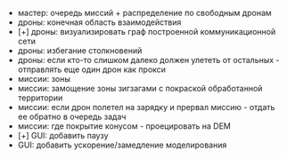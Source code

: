 - мастер: очередь миссий + распределение по свободным дронам
- дроны: конечная область взаимодействия
- [+] дроны: визуализировать граф построенной коммуникационной сети
- дроны: избегание столкновений
- дроны: если кто-то слишком далеко должен улететь от остальных - отправлять еще один дрон как прокси
- миссии: зоны
- миссии: замощение зоны зигзагами с покраской обработанной территории
- миссии: если дрон полетел на зарядку и прервал миссию - отдать ее обратно в очередь задач
- миссии: где покрытие конусом - проецировать на DEM
- [+] GUI: добавить паузу
- GUI: добавить ускорение/замедление моделирования